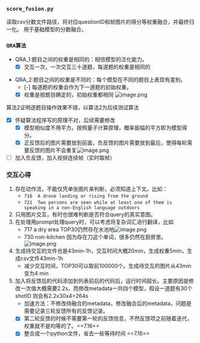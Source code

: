 ---
---

### `score_fusion.py`
读取csv分数文件路径，将对应questionID和帧图片的得分等权重融合，并最终归一化。
用于基础模型的分数融合。

### `QRA算法`
+ QRA_1:题目之间的权重是相同的：相信模型的泛化能力。
	- [x] 交互一次，一次交互三十道题，每道题的权重是相同的
- QRA_2:题目之间的权重是不同的：每个模型在不同的题目上表现有差别。
	- [-] 每道题的权重会作为下一道题的初始权重。
	- [x] 权重是按题目确定的，初始权重都相同
![image.png](https://cdn.jsdelivr.net/gh/Thomas333333/MyPostImage/Images/20230714172123.png)

算法2证明逐题目操作效果不错，以算法2为后续测试算法

- [x]  怀疑算法程序写的原理不对，后续需要修改
	- [x] 模型相似度不用平方。按照量子计算原理，概率振幅的平方即为模型得分。
	- [x] 正反馈后的图片需要放到前面，负反馈的图片需要放到最后，使得每轮需要反馈的图片不会重复![image.png](https://cdn.jsdelivr.net/gh/Thomas333333/MyPostImage/Images/20230714210903.png)

- [ ] 加入负反馈，加入视频连续帧（实时取帧）
### 交互心得
1. 存在动作流，不能仅凭单张图片来判断，必须知道上下文。比如：
	+ `716  A drone landing or rising from the ground`
	+ `721  Two persons are seen while at least one of them is speaking in a non-English language outdoors`
2. 只用图片交互，有时也很难判断是否符合query的真实意图。
3. 在处理用prompt处理query时，可以考虑将复杂词汇进行翻译，比如
	+ 717 a dry area  TOP30仍然存在水池地![image.png](https://cdn.jsdelivr.net/gh/Thomas333333/MyPostImage/Images/20230713122920.png)
	+ 730 non-kitchen  因为存在刀这个单词，很多仍然在厨房里。![image.png](https://cdn.jsdelivr.net/gh/Thomas333333/MyPostImage/Images/20230713123617.png)
4. 生成待交互的文件也是43min-1h，交互时间大概20min，生成权重5min，生成csv文件43min-1h
	+ 减少交互时间，TOP30可以取前100000个。生成待交互的图片从43min变为4 min
5. 加入将反馈后的代码添加到列表前后的代码后，运行时间超长。主要原因是修改一次值大概需要2.2s，而修改metadata一共四个模型，假设一道题有30个shotID 则会有2.2x30x4=264s 
	+ 加速方法：不修改待融合的metadata，修改融合后的metadata，问题是需要记录三轮反馈所有的反馈记录。
	- [x] 第二轮反馈的时候不需要第一轮的反馈信息，不然反馈项之前随着迭代，权重就不是均等的了。==7.16==
	- [x] 整合成一个python文件，省去一些等待时间 ==7.16==
